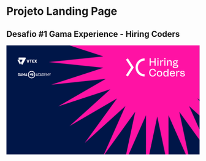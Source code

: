 # Projeto Landing Page

## Desafio #1 Gama Experience - Hiring Coders

![alt tag](https://raw.githubusercontent.com/rtof83/landing_page/main/assets/fonts/fonts/bg-2-hc.jpg)
